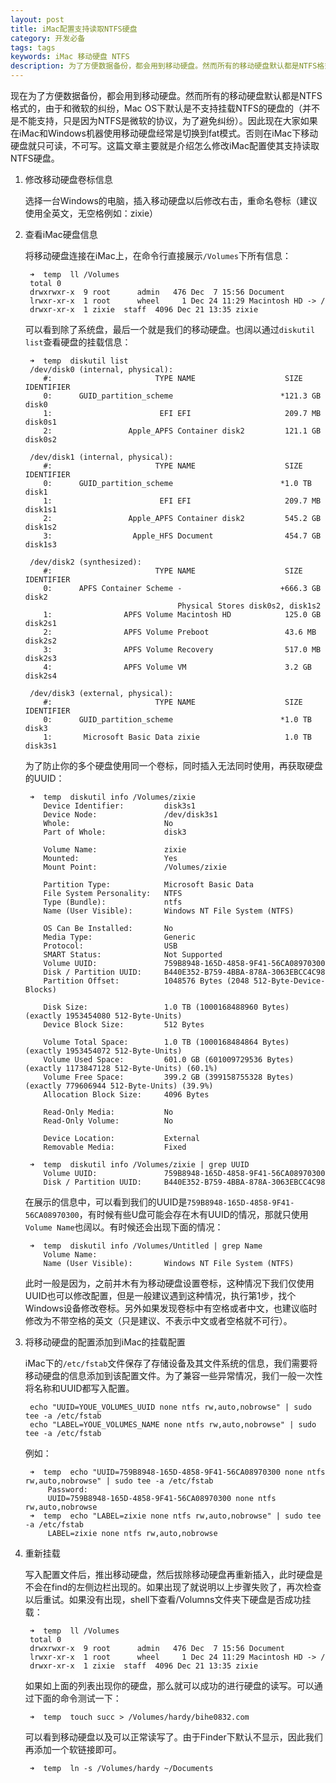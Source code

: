 ```yaml
---
layout: post
title: iMac配置支持读取NTFS硬盘
category: 开发必备
tags: tags
keywords: iMac 移动硬盘 NTFS
description: 为了方便数据备份，都会用到移动硬盘。然而所有的移动硬盘默认都是NTFS格式的，在iMac下就只可读，不可写。这篇文章主要就是介绍怎么修改iMac配置使其支持读取NTFS硬盘。
---
```


现在为了方便数据备份，都会用到移动硬盘。然而所有的移动硬盘默认都是NTFS格式的，由于和微软的纠纷，Mac OS下默认是不支持挂载NTFS的硬盘的（并不是不能支持，只是因为NTFS是微软的协议，为了避免纠纷）。因此现在大家如果在iMac和Windows机器使用移动硬盘经常是切换到fat模式。否则在iMac下移动硬盘就只可读，不可写。这篇文章主要就是介绍怎么修改iMac配置使其支持读取NTFS硬盘。

1. 修改移动硬盘卷标信息

	选择一台Windows的电脑，插入移动硬盘以后修改右击，重命名卷标（建议使用全英文，无空格例如：zixie）

2. 查看iMac硬盘信息

	将移动硬盘连接在iMac上，在命令行直接展示`/Volumes`下所有信息：
	
		➜  temp  ll /Volumes
		total 0
		drwxrwxr-x  9 root      admin   476 Dec  7 15:56 Document
		lrwxr-xr-x  1 root      wheel     1 Dec 24 11:29 Macintosh HD -> /
		drwxr-xr-x  1 zixie  staff  4096 Dec 21 13:35 zixie
		
		
	可以看到除了系统盘，最后一个就是我们的移动硬盘。也阔以通过`diskutil list`查看硬盘的挂载信息：
	
		➜  temp  diskutil list
		/dev/disk0 (internal, physical):
		   #:                       TYPE NAME                    SIZE       IDENTIFIER
		   0:      GUID_partition_scheme                        *121.3 GB   disk0
		   1:                        EFI EFI                     209.7 MB   disk0s1
		   2:                 Apple_APFS Container disk2         121.1 GB   disk0s2
		
		/dev/disk1 (internal, physical):
		   #:                       TYPE NAME                    SIZE       IDENTIFIER
		   0:      GUID_partition_scheme                        *1.0 TB     disk1
		   1:                        EFI EFI                     209.7 MB   disk1s1
		   2:                 Apple_APFS Container disk2         545.2 GB   disk1s2
		   3:                  Apple_HFS Document                454.7 GB   disk1s3
		
		/dev/disk2 (synthesized):
		   #:                       TYPE NAME                    SIZE       IDENTIFIER
		   0:      APFS Container Scheme -                      +666.3 GB   disk2
		                                 Physical Stores disk0s2, disk1s2
		   1:                APFS Volume Macintosh HD            125.0 GB   disk2s1
		   2:                APFS Volume Preboot                 43.6 MB    disk2s2
		   3:                APFS Volume Recovery                517.0 MB   disk2s3
		   4:                APFS Volume VM                      3.2 GB     disk2s4
		
		/dev/disk3 (external, physical):
		   #:                       TYPE NAME                    SIZE       IDENTIFIER
		   0:      GUID_partition_scheme                        *1.0 TB     disk3
		   1:       Microsoft Basic Data zixie                   1.0 TB     disk3s1
		
	
	为了防止你的多个硬盘使用同一个卷标，同时插入无法同时使用，再获取硬盘的UUID：
		
		➜  temp  diskutil info /Volumes/zixie
		   Device Identifier:         disk3s1
		   Device Node:               /dev/disk3s1
		   Whole:                     No
		   Part of Whole:             disk3
		
		   Volume Name:               zixie
		   Mounted:                   Yes
		   Mount Point:               /Volumes/zixie
		
		   Partition Type:            Microsoft Basic Data
		   File System Personality:   NTFS
		   Type (Bundle):             ntfs
		   Name (User Visible):       Windows NT File System (NTFS)
		
		   OS Can Be Installed:       No
		   Media Type:                Generic
		   Protocol:                  USB
		   SMART Status:              Not Supported
		   Volume UUID:               759B8948-165D-4858-9F41-56CA08970300
		   Disk / Partition UUID:     B440E352-B759-4BBA-878A-3063EBCC4C98
		   Partition Offset:          1048576 Bytes (2048 512-Byte-Device-Blocks)
		
		   Disk Size:                 1.0 TB (1000168488960 Bytes) (exactly 1953454080 512-Byte-Units)
		   Device Block Size:         512 Bytes
		
		   Volume Total Space:        1.0 TB (1000168484864 Bytes) (exactly 1953454072 512-Byte-Units)
		   Volume Used Space:         601.0 GB (601009729536 Bytes) (exactly 1173847128 512-Byte-Units) (60.1%)
		   Volume Free Space:         399.2 GB (399158755328 Bytes) (exactly 779606944 512-Byte-Units) (39.9%)
		   Allocation Block Size:     4096 Bytes
		
		   Read-Only Media:           No
		   Read-Only Volume:          No
		
		   Device Location:           External
		   Removable Media:           Fixed

		➜  temp  diskutil info /Volumes/zixie | grep UUID
		   Volume UUID:               759B8948-165D-4858-9F41-56CA08970300
		   Disk / Partition UUID:     B440E352-B759-4BBA-878A-3063EBCC4C98

	在展示的信息中，可以看到我们的UUID是`759B8948-165D-4858-9F41-56CA08970300`，有时候有些U盘可能会存在木有UUID的情况，那就只使用`Volume Name`也阔以。有时候还会出现下面的情况：
	
		➜  temp  diskutil info /Volumes/Untitled | grep Name
		   Volume Name:
		   Name (User Visible):       Windows NT File System (NTFS)

	此时一般是因为，之前并木有为移动硬盘设置卷标，这种情况下我们仅使用UUID也可以修改配置，但是一般建议遇到这种情况，执行第1步，找个Windows设备修改卷标。另外如果发现卷标中有空格或者中文，也建议临时修改为不带空格的英文（只是建议、不表示中文或者空格就不可行）。
	
3. 将移动硬盘的配置添加到iMac的挂载配置

	iMac下的`/etc/fstab`文件保存了存储设备及其文件系统的信息，我们需要将移动硬盘的信息添加到该配置文件。为了兼容一些异常情况，我们一般一次性将名称和UUID都写入配置。
	
		echo "UUID=YOUE_VOLUMES_UUID none ntfs rw,auto,nobrowse" | sudo tee -a /etc/fstab
		echo "LABEL=YOUE_VOLUMES_NAME none ntfs rw,auto,nobrowse" | sudo tee -a /etc/fstab
	
	例如：
	
		➜  temp  echo "UUID=759B8948-165D-4858-9F41-56CA08970300 none ntfs rw,auto,nobrowse" | sudo tee -a /etc/fstab
			Password:
			UUID=759B8948-165D-4858-9F41-56CA08970300 none ntfs rw,auto,nobrowse
		➜  temp  echo "LABEL=zixie none ntfs rw,auto,nobrowse" | sudo tee -a /etc/fstab
			LABEL=zixie none ntfs rw,auto,nobrowse

4. 重新挂载

	写入配置文件后，推出移动硬盘，然后拔除移动硬盘再重新插入，此时硬盘是不会在find的左侧边栏出现的。如果出现了就说明以上步骤失败了，再次检查以后重试。如果没有出现，shell下查看/Volumns文件夹下硬盘是否成功挂载：

		➜  temp  ll /Volumes
		total 0
		drwxrwxr-x  9 root      admin   476 Dec  7 15:56 Document
		lrwxr-xr-x  1 root      wheel     1 Dec 24 11:29 Macintosh HD -> /
		drwxr-xr-x  1 zixie  staff  4096 Dec 21 13:35 zixie
		
	如果如上面的列表出现你的硬盘，那么就可以成功的进行硬盘的读写。可以通过下面的命令测试一下：

		➜  temp  touch succ > /Volumes/hardy/bihe0832.com
	
	可以看到移动硬盘以及可以正常读写了。由于Finder下默认不显示，因此我们再添加一个软链接即可。
	
		➜  temp  ln -s /Volumes/hardy ~/Documents


